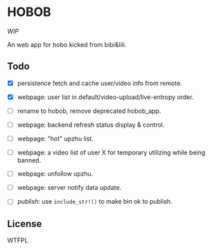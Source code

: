 # HOBOB

*WIP*

An web app for hobo kicked from bibi&lili.

## Todo

- [x] persistence fetch and cache user/video info from remote.
- [x] webpage: user list in default/video-upload/live-entropy order.
- [ ] rename to hobob, remove deprecated hobob\_app.
- [ ] webpage: backend refresh status display & control.
- [ ] webpage: "hot" upzhu list.
- [ ] webpage: a video list of user X for temporary utilizing while being banned.
- [ ] webpage: unfollow upzhu.
- [ ] webpage: server notify data update.
- [ ] *publish*: use `include_str!()` to make bin ok to publish.


## License

<a href="http://www.wtfpl.net/"><img
       src="http://www.wtfpl.net/wp-content/uploads/2012/12/wtfpl-badge-4.png"
       width="80" height="15" alt="WTFPL" /></a>

